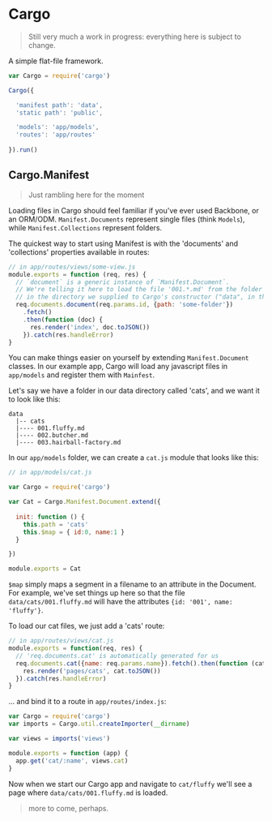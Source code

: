 Cargo
=====

> Still very much a work in progress: everything here is subject
> to change.

A simple flat-file framework.

```javascript
var Cargo = require('cargo')

Cargo({

  'manifest path': 'data',
  'static path': 'public',

  'models': 'app/models',
  'routes': 'app/routes'
  
}).run()

```

Cargo.Manifest
--------------
> Just rambling here for the moment

Loading files in Cargo should feel familiar if you've ever used Backbone, 
or an ORM/ODM. `Manifest.Documents` represent single files (think `Models`), 
while `Manifest.Collections` represent folders.

The quickest way to start using Manifest is with the 'documents' and 'collections'
properties available in routes:

```javascript
// in app/routes/views/some-view.js
module.exports = function (req, res) {
  // `document` is a generic instance of `Manifest.Document`.
  // We're telling it here to load the file '001.*.md' from the folder 'some-folder'
  // in the directory we supplied to Cargo's constructor ("data", in this case)
  req.documents.document(req.params.id, {path: 'some-folder'})
    .fetch()
    .then(function (doc) {
      res.render('index', doc.toJSON())
    }).catch(res.handleError)
}
```

You can make things easier on yourself by extending `Manifest.Document` classes. In our
example app, Cargo will load any javascript files in `app/models` and register them
with `Mainfest`.

Let's say we have a folder in our data directory called 'cats', and we want it to look like
this:

```
data
  |-- cats
  |---- 001.fluffy.md
  |---- 002.butcher.md
  |---- 003.hairball-factory.md
```

In our `app/models` folder, we can create a `cat.js` module that looks like this:

```javascript
// in app/models/cat.js

var Cargo = require('cargo')

var Cat = Cargo.Manifest.Document.extend({
  
  init: function () {
    this.path = 'cats'
    this.$map = { id:0, name:1 }
  }

})

module.exports = Cat

```

`$map` simply maps a segment in a filename to an attribute in the Document. For
example, we've set things up here so that the file `data/cats/001.fluffy.md` will
have the attributes `{id: '001', name: 'fluffy'}`.

To load our cat files, we just add a 'cats' route:

```javascript
// in app/routes/views/cat.js
module.exports = function(req, res) {
  // 'req.documents.cat' is automatically generated for us
  req.documents.cat({name: req.params.name}).fetch().then(function (cat) {
    res.render('pages/cats', cat.toJSON())
  }).catch(res.handleError)
}
```

... and bind it to a route in `app/routes/index.js`:

```javascript
var Cargo = require('cargo')
var imports = Cargo.util.createImporter(__dirname)

var views = imports('views')

module.exports = function (app) {
  app.get('cat/:name', views.cat)
}
```

Now when we start our Cargo app and navigate to `cat/fluffy` we'll
see a page where `data/cats/001.fluffy.md` is loaded.

> more to come, perhaps.
